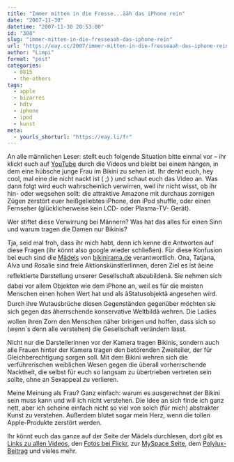 ```yaml
---
title: "Immer mitten in die Fresse...ääh das iPhone rein"
date: "2007-11-30"
datetime: "2007-11-30 20:53:00"
id: "308"
slug: "immer-mitten-in-die-fresseaah-das-iphone-rein"
url: "https://eay.cc/2007/immer-mitten-in-die-fresseaah-das-iphone-rein/"
author: "Limpi"
format: "post"
categories:
  - 0815
  - the-others
tags:
  - apple
  - bizarres
  - hdtv
  - iphone
  - ipod
  - kunst
meta:
  - yourls_shorturl: "https://eay.li/fr"
---
```


An alle männlichen Leser: stellt euch folgende Situation bitte einmal vor – ihr klickt euch auf [YouTube](http://www.youtube.com) durch die Videos und bleibt bei einem hängen, in dem eine hübsche junge Frau im Bikini zu sehen ist. Ihr denkt euch, hey cool, mal eine die nicht nackt ist ( ;) ) und schaut euch das Video an. Was dann folgt wird euch wahrscheinlich verwirren, weil ihr nicht wisst, ob ihr hin- oder wegsehen sollt: die attraktive Amazone mit durchaus zornigen Zügen zerstört euer heißgeliebtes iPhone, den iPod shuffle, oder einen Fernseher (glücklicherweise kein LCD- oder Plasma-TV- Gerät).

Wer stiftet diese Verwirrung bei Männern? Was hat das alles für einen Sinn und warum tragen die Damen nur Bikinis?

Tja, seid mal froh, dass ihr mich habt, denn ich kenne die Antworten auf diese Fragen (ihr könnt also google wieder schließen). Für diese Konfusion bei euch sind die [Mädels](http://www.bikinirama.de/index.php?bikini) von [bikinirama.de](http://www.bikinirama.de) verantwortlich. Ona, Tatjana, Alva und Rosalie sind freie Aktionskünstlerlinnen, deren Ziel es ist âeine reflektierte Darstellung unserer Gesellschaft abzubildenâ. Sie nehmen sich dabei vor allem Objekten wie dem iPhone an, weil es für die meisten Menschen einen hohen Wert hat und als âStatusobjektâ angesehen wird. Durch ihre Wutausbrüche diesen Gegenständen gegenüber möchten sie sich gegen das âherrschende konservative Weltbildâ wehren. Die Ladies wollen ihren Zorn den Menschen näher bringen und hoffen, dass sich so (wenn´s denn alle verstehen) die Gesellschaft verändern lässt.

Nicht nur die Darstellerinnen vor der Kamera tragen Bikinis, sondern auch alle Frauen hinter der Kamera tragen den betörenden Zweiteiler, der für Gleichberechtigung sorgen soll. Mit dem Bikini wehren sich die verführerischen weiblichen Wesen gegen die überall vorherrschende Nacktheit, die selbst für euch so langsam zu übertrieben vertreten sein sollte, ohne an Sexappeal zu verlieren.

Meine Meinung als Frau? Ganz einfach: warum es ausgerechnet der Bikini sein muss kann und will ich nicht verstehen. Die Idee an sich finde ich ganz nett, aber ich scheine einfach nicht so viel von solch (für mich) abstrakter Kunst zu verstehen. Außerdem blutet sogar mein Herz, wenn die tollen Apple-Produkte zerstört werden.

Ihr könnt euch das ganze auf der Seite der Mädels durchlesen, dort gibt es [Links zu allen Videos](http://www.youtube.com/Bikiniramafilme), den [Fotos bei Flickr](http://www.flickr.com/photos/bikinirama/), zur [MySpace Seite](http://www.myspace.com/Bikinirama), dem [Polylux-Beitrag](http://www.polylog.tv/videothek/videocast/8612/) und vieles mehr.
